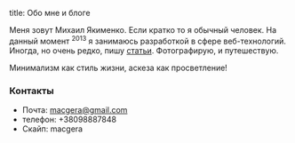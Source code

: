 title: Обо мне и блоге

Меня зовут Михаил Якименко. Если кратко то я обычный человек. На данный момент <sup class="now">2013</sup> я занимаюсь разработкой в сфере веб-технологий. Иногда, но очень редко, пишу [статьи](/page/articles/). Фотографирую, и путешествую.

Минимализм как стиль жизни, аскеза как просветление!

### Контакты

* Почта: [macgera@gmail.com](mailto:macgera@gmail.com)
* телефон: +38098887848
* Скайп: macgera